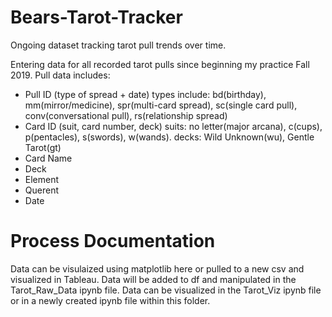 # Bears-Tarot-Tracker
Ongoing dataset tracking tarot pull trends over time.

Entering data for all recorded tarot pulls since beginning my practice Fall 2019. Pull data includes:
- Pull ID (type of spread + date) types include: bd(birthday), mm(mirror/medicine), spr(multi-card spread), sc(single card pull), conv(conversational pull), rs(relationship spread)
- Card ID (suit, card number, deck) suits: no letter(major arcana), c(cups), p(pentacles), s(swords), w(wands). decks: Wild Unknown(wu), Gentle Tarot(gt)
- Card Name
- Deck
- Element
- Querent
- Date

# Process Documentation
Data can be visulaized using matplotlib here or pulled to a new csv and visualized in Tableau.
Data will be added to df and manipulated in the Tarot_Raw_Data ipynb file.
Data can be visualized in the Tarot_Viz ipynb file or in a newly created ipynb file within this folder.

